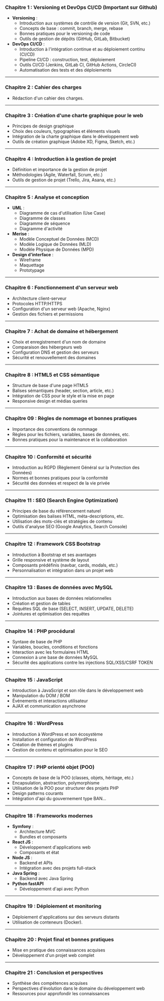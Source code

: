 ### **Chapitre 1 : Versioning et DevOps CI/CD (Important sur Github)**  
- **Versioning** :  
  - Introduction aux systèmes de contrôle de version (Git, SVN, etc.)  
  - Concepts de base : commit, branch, merge, rebase  
  - Bonnes pratiques pour le versioning de code  
  - Outils de gestion de dépôts (GitHub, GitLab, Bitbucket)  
- **DevOps CI/CD** :  
  - Introduction à l'intégration continue et au déploiement continu (CI/CD)  
  - Pipeline CI/CD : construction, test, déploiement  
  - Outils CI/CD (Jenkins, GitLab CI, GitHub Actions, CircleCI)  
  - Automatisation des tests et des déploiements  

---

### **Chapitre 2 : Cahier des charges**  
- Rédaction d'un cahier des charges.

---

### **Chapitre 3 : Création d'une charte graphique pour le web**  
- Principes de design graphique  
- Choix des couleurs, typographies et éléments visuels  
- Intégration de la charte graphique dans le développement web  
- Outils de création graphique (Adobe XD, Figma, Sketch, etc.)  

---

### **Chapitre 4 : Introduction à la gestion de projet**  
- Définition et importance de la gestion de projet  
- Méthodologies (Agile, Waterfall, Scrum, etc.)  
- Outils de gestion de projet (Trello, Jira, Asana, etc.)  

---

### **Chapitre 5 : Analyse et conception**  
- **UML** :  
  - Diagramme de cas d'utilisation (Use Case)  
  - Diagramme de classes  
  - Diagramme de séquence  
  - Diagramme d'activité  
- **Merise** :  
  - Modèle Conceptuel de Données (MCD)  
  - Modèle Logique de Données (MLD)  
  - Modèle Physique de Données (MPD)  
- **Design d'interface** :  
  - Wireframe  
  - Maquettage  
  - Prototypage  

---

### **Chapitre 6 : Fonctionnement d'un serveur web**  
- Architecture client-serveur  
- Protocoles HTTP/HTTPS  
- Configuration d'un serveur web (Apache, Nginx)  
- Gestion des fichiers et permissions  

---

### **Chapitre 7 : Achat de domaine et hébergement**  
- Choix et enregistrement d'un nom de domaine  
- Comparaison des hébergeurs web  
- Configuration DNS et gestion des serveurs  
- Sécurité et renouvellement des domaines  

---

### **Chapitre 8 : HTML5 et CSS sémantique**  
- Structure de base d'une page HTML5  
- Balises sémantiques (header, section, article, etc.)  
- Intégration de CSS pour le style et la mise en page  
- Responsive design et médias queries  

---

### **Chapitre 09 : Règles de nommage et bonnes pratiques**  
- Importance des conventions de nommage  
- Règles pour les fichiers, variables, bases de données, etc.  
- Bonnes pratiques pour la maintenance et la collaboration  

---

### **Chapitre 10 : Conformité et sécurité**  
- Introduction au RGPD (Règlement Général sur la Protection des Données)  
- Normes et bonnes pratiques pour la conformité  
- Sécurité des données et respect de la vie privée  

---

### **Chapitre 11 : SEO (Search Engine Optimization)**  
- Principes de base du référencement naturel  
- Optimisation des balises HTML, méta-descriptions, etc.  
- Utilisation des mots-clés et stratégies de contenu  
- Outils d'analyse SEO (Google Analytics, Search Console)  

---
### **Chapitre 12 : Framework CSS Bootstrap**  
- Introduction à Bootstrap et ses avantages  
- Grille responsive et système de layout  
- Composants prédéfinis (navbar, cards, modals, etc.)  
- Personnalisation et intégration dans un projet web  

---

### **Chapitre 13 : Bases de données avec MySQL**  
- Introduction aux bases de données relationnelles  
- Création et gestion de tables  
- Requêtes SQL de base (SELECT, INSERT, UPDATE, DELETE)  
- Jointures et optimisation des requêtes  

---

### **Chapitre 14 : PHP procédural**  
- Syntaxe de base de PHP  
- Variables, boucles, conditions et fonctions  
- Interaction avec les formulaires HTML  
- Connexion à une base de données MySQL 
- Sécurité des applications contre les injections SQL/XSS/CSRF TOKEN

---

### **Chapitre 15 : JavaScript**  
- Introduction à JavaScript et son rôle dans le développement web  
- Manipulation du DOM  / BOM
- Événements et interactions utilisateur  
- AJAX et communication asynchrone  

---

### **Chapitre 16 : WordPress**  
- Introduction à WordPress et son écosystème  
- Installation et configuration de WordPress  
- Création de thèmes et plugins  
- Gestion de contenu et optimisation pour le SEO  

---

### **Chapitre 17 : PHP orienté objet (POO)**  
- Concepts de base de la POO (classes, objets, héritage, etc.)  
- Encapsulation, abstraction, polymorphisme  
- Utilisation de la POO pour structurer des projets PHP  
- Design patterns courants
- Intégration d'api du gouvernement type BAN...

---

### **Chapitre 18 : Frameworks modernes**  
- **Symfony** :  
  - Architecture MVC  
  - Bundles et composants  
- **React JS** :  
  - Développement d'applications web  
  - Composants et état  
- **Node JS** :  
  - Backend et APIs  
  - Intégration avec des projets full-stack  
- **Java Spring** :  
  - Backend avec Java Spring  
- **Python fastAPI**
  - Développement d'api avec Python 
---

### **Chapitre 19 : Déploiement et monitoring**  
- Déploiement d'applications sur des serveurs distants  
- Utilisation de conteneurs (Docker). 
---

### **Chapitre 20 : Projet final et bonnes pratiques**  
- Mise en pratique des connaissances acquises  
- Développement d'un projet web complet  
---

### **Chapitre 21 : Conclusion et perspectives**  
- Synthèse des compétences acquises  
- Perspectives d'évolution dans le domaine du développement web  
- Ressources pour approfondir les connaissances
